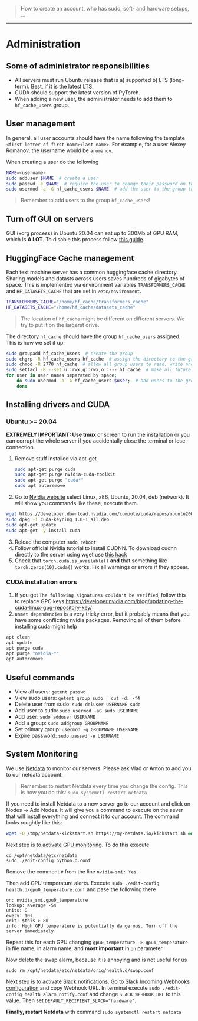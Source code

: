 > How to create an account, who has sudo, soft- and hardware setups, ...
---

# Administration

## Some of administrator responsibilities

* All servers must run Ubuntu release that is a) supported b) LTS (long-term). Best, if it is the latest LTS.
* CUDA should support the latest version of PyTorch.
* When adding a new user, the administrator needs to add them to `hf_cache_users` group.

## User management

In general, all user accounts should have the name following the template `<first letter of first name><last name>`.
For example, for a user Alexey Romanov, the username would be `aromanov`.

When creating a user do the following

```bash
NAME=<username>
sudo adduser $NAME  # create a user
sudo passwd -e $NAME  # require the user to change their password on the first login
sudo usermod -a -G hf_cache_users $NAME  # add the user to the group that has access to the Huggingface cache
```
    
> Remember to add users to the group `hf_cache_users`!

## Turn off GUI on servers

GUI (xorg process) in Ubuntu 20.04 can eat up to 300Mb of GPU RAM, which is **A LOT**. To disable this process follow [this guide](https://askubuntu.com/questions/16371/how-do-i-disable-x-at-boot-time-so-that-the-system-boots-in-text-mode).

## HuggingFace Cache management

Each text machine server has a common huggingface cache directory. Sharing models and datasts across users saves hundreds of gigabytes of space.
This is implemented via environment variables `TRANSFORMERS_CACHE` and `HF_DATASETS_CACHE` that are set in `/etc/environment`.

```bash
TRANSFORMERS_CACHE="/home/hf_cache/transformers_cache"
HF_DATASETS_CACHE="/home/hf_cache/datasets_cache"
```

> The location of `hf_cache` might be different on different servers. We try to put it on the largerst drive.

The directory `hf_cache` should have the group `hf_cache_users` assigned. This is how we set it up:

```bash
sudo groupadd hf_cache_users  # create the group
sudo chgrp -R hf_cache_users hf_cache  # assign the directory to the group
sudo chmod -R 2770 hf_cache  # allow all group users to read, write and execute files in it and restrict other users from acessing
sudo setfacl -R --set u::rwx,g::rwx,o::--- hf_cache  # make all future files to be readable and writable by the group members
for user in user names separated by space;
    do sudo usermod -a -G hf_cache_users $user;  # add users to the group
    done
```

## Installing drivers and CUDA

### Ubuntu >= 20.04

**EXTREMELY IMPORTANT: Use tmux** or screen to run the installation or you can corrupt the whole server if you accidentally close the terminal or lose connection.

1. Remove stuff installed via apt-get
    ```bash
    sudo apt-get purge cuda
    sudo apt-get purge nvidia-cuda-toolkit
    sudo apt-get purge "cuda*"
    sudo apt autoremove
    ```
2. Go to [Nvidia website](https://developer.nvidia.com/cuda-downloads) select Linux, x86, Ubuntu, 20.04, deb (network). It will show you commands like these, execute them.
```bash
wget https://developer.download.nvidia.com/compute/cuda/repos/ubuntu2004/x86_64/cuda-keyring_1.0-1_all.deb
sudo dpkg -i cuda-keyring_1.0-1_all.deb
sudo apt-get update
sudo apt-get -y install cuda
```
3. Reload the computer `sudo reboot`
4. Follow official Nvidia tutorial to install CUDNN. To download cudnn directly to the server using wget use [this hack](https://stackoverflow.com/questions/31279494/how-to-install-cudnn-from-command-line)
5. Check that `torch.cuda.is_available()` **and** that something like `torch.zeros(10).cuda()` works. Fix all warnings or errors if they appear.

### CUDA installation errors
1. If you get `The following signatures couldn't be verified`, follow this to replace GPC keys https://developer.nvidia.com/blog/updating-the-cuda-linux-gpg-repository-key/
2. `unmet dependencies` is a very tricky error, but it probably means that you have some conflicting nvidia packages. Removing all of them before installing cuda might help
```bash
apt clean
apt update
apt purge cuda
apt purge "nvidia-*"
apt autoremove
```

## Useful commands

* View all users: `getent passwd`
* View sudo users: `getent group sudo | cut -d: -f4`
* Delete user from sudo: `sudo deluser USERNAME sudo`
* Add user to sudo: `sudo usermod -aG sudo USERNAME`
* Add user: `sudo adduser USERNAME`
* Add a group: `sudo addgroup GROUPNAME`
* Set primary group: `usermod -g GROUPNAME USERNAME`
* Expire password: `sudo passwd -e USERNAME`


## System Monitoring
We use [Netdata](https://www.netdata.cloud) to monitor our servers. Please ask Vlad or Anton to add you to our netdata account.

> Remember to restart Netdata every time you change the config. This is how you do this: `sudo systemctl restart netdata`

If you need to install Netdata to a new server go to our account and click on Nodes -> Add Nodes. It will give you a command to execute on the sever that will install everything and connect it to our account. The command looks roughtly like this:

```bash
wget -O /tmp/netdata-kickstart.sh https://my-netdata.io/kickstart.sh && sh /tmp/netdata-kickstart.sh --claim-token OUR_TOKEN_DONT_SHARE_IT --claim-url https://app.netdata.cloud
```

Next step is to [activate GPU monitoring](https://learn.netdata.cloud/docs/agent/collectors/python.d.plugin/nvidia_smi/). To do this execute
```
cd /opt/netdata/etc/netdata
sudo ./edit-config python.d.conf
```

Remove the comment `#` from the line `nvidia-smi: Yes`.

Then add GPU temperature alerts. Execute `sudo ./edit-config health.d/gpu0_temperature.conf` and pase the following there
```alarm: gpu_0_temperature
on: nvidia_smi.gpu0_temperature
lookup: average -5s
units: C
every: 10s
crit: $this > 80
info: High GPU temperature is potentially dangerous. Turn off the server immediately.
```

Repeat this for each GPU changing `gpu0_temperature -> gpu1_temperature` in file name, in alarm name, and **most important** in `on` parameter.

Now delete the swap alarm, because it is annoying and is not useful for us

```
sudo rm /opt/netdata/etc/netdata/orig/health.d/swap.conf
```

Next step is to [activate Slack notifications](https://learn.netdata.cloud/docs/agent/health/notifications/slack). Go to [Slack Incoming Webhooks configuration](https://text-machine-test.slack.com/services/B046A6A11C2) and copy Webhook URL. In terminal execute `sudo ./edit-config health_alarm_notify.conf` and change `SLACK_WEBHOOK_URL` to this value. Then set `DEFAULT_RECIPIENT_SLACK="hardware"`.

**Finally, restart Netdata** with command `sudo systemctl restart netdata`
